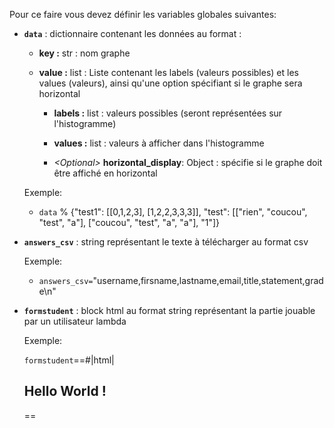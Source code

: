 Pour ce faire vous devez définir les variables globales suivantes:

- **`data`** : dictionnaire contenant les données au format : 

    - **key   :** str : nom graphe

    - **value :** list : Liste contenant les labels (valeurs possibles) et les values (valeurs), ainsi qu'une option spécifiant si le graphe sera horizontal
        
        - **labels :** list : valeurs possibles (seront représentées sur l'histogramme)

        - **values :** list : valeurs à afficher dans l'histogramme

        - _<Optional\>_ **horizontal_display**: Object : spécifie si le graphe doit être affiché en horizontal

    Exemple: 
    
    - `data` %  {"test1": [[0,1,2,3], [1,2,2,3,3,3]], "test":  [["rien", "coucou", "test", "a"], ["coucou", "test", "a", "a"], "1"]}

- **`answers_csv`** : string représentant le texte à télécharger au format csv

    Exemple: 
    
    - `answers_csv=`"username,firsname,lastname,email,title,statement,grade\\n"

- **`formstudent`** : block html au format string représentant la partie jouable par un utilisateur lambda

    Exemple: 
    
    `formstudent`==#|html|

    <h2> Hello World ! </h2>
    
    ==